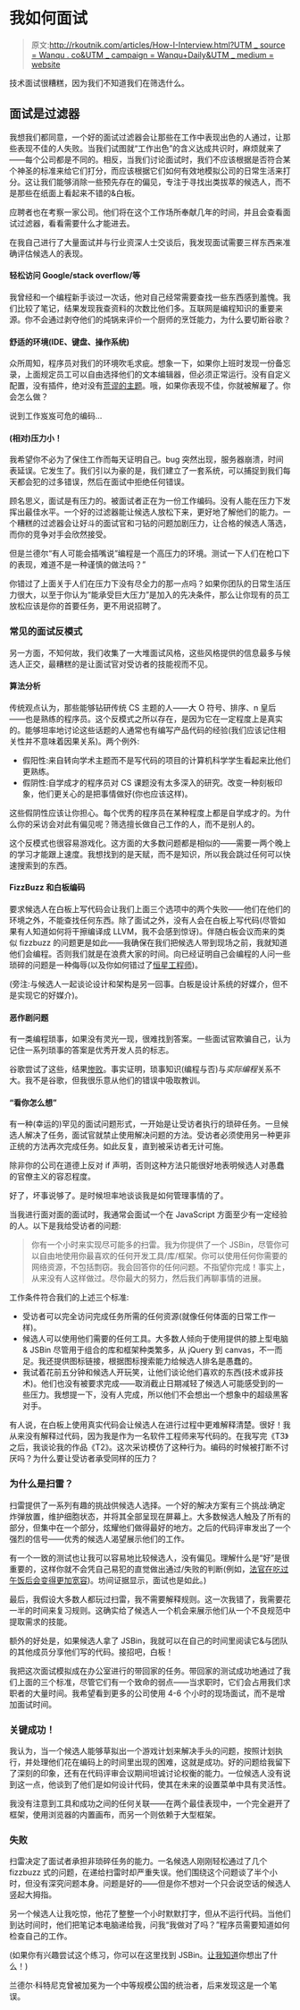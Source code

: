 # 我如何面试

> 原文:[http://rkoutnik.com/articles/How-I-Interview.html?UTM _ source = Wanqu . co&UTM _ campaign = Wanqu+Daily&UTM _ medium = website](http://rkoutnik.com/articles/How-I-Interview.html?utm_source=wanqu.co&utm_campaign=Wanqu+Daily&utm_medium=website)

技术面试很糟糕，因为我们不知道我们在筛选什么。

## 面试是过滤器

我想我们都同意，一个好的面试过滤器会让那些在工作中表现出色的人通过，让那些表现不佳的人失败。当我们试图就“工作出色”的含义达成共识时，麻烦就来了——每个公司都是不同的。相反，当我们讨论面试时，我们不应该根据是否符合某个神圣的标准来给它们打分，而应该根据它们如何有效地模拟公司的日常生活来打分。这让我们能够消除一些预先存在的偏见，专注于寻找出类拔萃的候选人，而不是那些在纸面上看起来不错的&白板。

应聘者也在考察一家公司。他们将在这个工作场所奉献几年的时间，并且会查看面试过滤器，看看需要什么才能进去。

在我自己进行了大量面试并与行业资深人士交谈后，我发现面试需要三样东西来准确评估候选人的表现。

#### 轻松访问 Google/stack overflow/等

我曾经和一个编程新手谈过一次话，他对自己经常需要查找一些东西感到羞愧。我们比较了笔记，结果发现我查资料的次数比他们多。互联网是编程知识的重要来源。你不会通过剥夺他们的炖锅来评价一个厨师的烹饪能力，为什么要切断谷歌？

#### 舒适的环境(IDE、键盘、操作系统)

众所周知，程序员对我们的环境吹毛求疵。想象一下，如果你上班时发现一份备忘录，上面规定员工可以自由选择他们的文本编辑器，但必须正常运行。没有自定义配置，没有插件，绝对没有[荒谬的主题](https://github.com/SomeKittens/ST-Hot-Dog-Stand)。哦，如果你表现不佳，你就被解雇了。你会怎么做？

说到工作岌岌可危的编码…

#### (相对)压力小！

我希望你不必为了保住工作而每天证明自己。bug 突然出现，服务器崩溃，时间表延误。它发生了。我们引以为豪的是，我们建立了一套系统，可以捕捉到我们每天都会犯的过多错误，然后在面试中拒绝任何错误。

顾名思义，面试是有压力的。被面试者正在为一份工作编码。没有人能在压力下发挥出最佳水平。一个好的过滤器能让候选人放松下来，更好地了解他们的能力。一个糟糕的过滤器会让好斗的面试官和刁钻的问题加剧压力，让合格的候选人落选，而你的竞争对手会欣然接受。

但是兰德尔“有人可能会插嘴说”编程是一个高压力的环境。测试一下人们在枪口下的表现，难道不是一种谨慎的做法吗？”

你错过了上面关于人们在压力下没有尽全力的那一点吗？如果你团队的日常生活压力很大，以至于你认为“能承受巨大压力”是加入的先决条件，那么让你现有的员工放松应该是你的首要任务，更不用说招聘了。

### 常见的面试反模式

另一方面，不知何故，我们收集了一大堆面试风格，这些风格提供的信息最多与候选人正交，最糟糕的是让面试官对受访者的技能视而不见。

#### 算法分析

传统观点认为，那些能够钻研传统 CS 主题的人——大 O 符号、排序、n 皇后——也是熟练的程序员。这个反模式之所以存在，是因为它在一定程度上是真实的。能够坦率地讨论这些话题的人通常也有编写产品代码的经验(我们应该记住相关性并不意味着因果关系)。两个例外:

*   假阳性:来自转向学术主题而不是写代码的项目的计算机科学学生看起来比他们更熟练。
*   假阴性:自学成才的程序员对 CS 课题没有太多深入的研究。改变一种刻板印象，他们更关心的是把事情做好(你也应该这样)。

这些假阴性应该让你担心。每个优秀的程序员在某种程度上都是自学成才的。为什么你的采访会对此有偏见呢？筛选擅长做自己工作的人，而不是别人的。

这个反模式也很容易游戏化。这方面的大多数问题都是相似的——需要一两个晚上的学习才能跟上速度。我想找到的是天赋，而不是知识，所以我会跳过任何可以快速搜索到的东西。

#### FizzBuzz 和白板编码

要求候选人在白板上写代码会让我们上面三个选项中的两个失败——他们在他们的环境之外，不能查找任何东西。除了面试之外，没有人会在白板上写代码(尽管如果有人知道如何将干擦编译成 LLVM，我不会感到惊讶)。伴随白板会议而来的类似 fizzbuzz 的问题更是如此——我确保在我们把候选人带到现场之前，我就知道他们会编程。否则我们就是在浪费大家的时间。向已经证明自己会编程的人问一些琐碎的问题是一种侮辱(以及你如何错过了[恒星工程师](https://twitter.com/mxcl/status/608682016205344768))。

(旁注:与候选人一起谈论设计和架构是另一回事。白板是设计系统的好媒介，但不是实现它的好媒介)。

#### 恶作剧问题

有一类编程琐事，如果没有灵光一现，很难找到答案。一些面试官欺骗自己，认为记住一系列琐事的答案是优秀开发人员的标志。

谷歌尝试了这些，结果[惨败](http://www.deathandtaxesmag.com/200732/google-admits-its-famous-job-interview-questions-were-a-complete-waste-of-time/)。事实证明，琐事知识(编程与否)与*实际编程*关系不大。我不是谷歌，但我很乐意从他们的错误中吸取教训。

#### “看你怎么想”

有一种(幸运的)罕见的面试问题形式，一开始是让受访者执行的琐碎任务。一旦候选人解决了任务，面试官就禁止使用解决问题的方法。受访者必须使用另一种更非正统的方法再次完成任务。如此反复，直到被采访者无计可施。

除非你的公司在道德上反对 if 声明，否则这种方法只能很好地表明候选人对愚蠢的官僚主义的容忍程度。

好了，坏事说够了。是时候坦率地谈谈我是如何管理事情的了。

当我进行面对面的面试时，我通常会面试一个在 JavaScript 方面至少有一定经验的人。以下是我给受访者的问题:

> 你有一个小时来实现尽可能多的扫雷。我为你提供了一个 JSBin，尽管你可以自由地使用你最喜欢的任何开发工具/库/框架。你可以使用任何你需要的网络资源，不包括剽窃。我会回答你的任何问题。不指望你完成！事实上，从来没有人这样做过。尽你最大的努力，然后我们再聊事情的进展。

工作条件符合我们的上述三个标准:

*   受访者可以完全访问完成任务所需的任何资源(就像任何体面的日常工作一样)。
*   候选人可以使用他们需要的任何工具。大多数人倾向于使用提供的膝上型电脑& JSBin 尽管用于组合的库和框架种类繁多，从 jQuery 到 canvas，不一而足。我还提供图标链接，根据图标搜索能力给候选人排名是愚蠢的。
*   我试着花前五分钟和候选人开玩笑，让他们谈论他们喜欢的东西(技术或非技术)。他们也没有被要求完成——取消截止日期减轻了候选人可能感受到的一些压力。我想提一下，没有人完成，所以他们不会想出一个想象中的超级黑客对手。

有人说，在白板上使用真实代码会让候选人在进行过程中更难解释清楚。很好！我从来没有解释过代码，因为我是作为一名软件工程师来写代码的。在我写完《T3》之后，我谈论我的作品《T2》。这次采访模仿了这种行为。编码的时候被打断不讨厌吗？为什么要让受访者承受同样的压力？

### 为什么是扫雷？

扫雷提供了一系列有趣的挑战供候选人选择。一个好的解决方案有三个挑战:确定炸弹放置，维护细胞状态，并将其全部呈现在屏幕上。大多数候选人触及了所有的部分，但集中在一个部分，炫耀他们做得最好的地方。之后的代码评审发出了一个强烈的信号——优秀的候选人渴望展示他们的工作。

有一个一致的测试也让我可以容易地比较候选人，没有偏见。理解什么是“好”是很重要的，这样你就不会凭自己易犯的直觉做出通过/失败的判断(例如，[法官在吃过午饭后会变得更加宽容](http://blogs.discovermagazine.com/notrocketscience/2011/04/11/justice-is-served-but-more-so-after-lunch-how-food-breaks-sway-the-decisions-of-judges/))。坊间证据显示，面试也是如此。)

最后，我假设大多数人都玩过扫雷，我不需要解释规则。这一次我错了，我需要花一半的时间来复习规则。这确实给了候选人一个机会来展示他们从一个不良规范中提取需求的技能。

额外的好处是，如果候选人拿了 JSBin，我就可以在自己的时间里阅读它&与团队的其他成员分享他们写的代码。接招吧，白板！

我把这次面试模拟成在办公室进行的带回家的任务。带回家的测试成功地通过了我们上面的三个标准，尽管它们有一个致命的弱点——当求职时，它们会占用我们求职者的大量时间。我希望看到更多的公司使用 4-6 个小时的现场面试，而不是增加面试时间。

### 关键成功！

我认为，当一个候选人能够草拟出一个游戏计划来解决手头的问题，按照计划执行，并处理他们花在编码上的时间里出现的困难，这就是成功。好的问题给我留下了深刻的印象，还有在代码评审会议期间坦诚讨论权衡的能力。一位候选人没有说到这一点，他谈到了他们是如何设计代码，使其在未来的设置菜单中具有灵活性。

我没有注意到工具和成功之间的任何关联——在两个最佳表现中，一个完全避开了框架，使用浏览器的内置画布，而另一个则依赖于大型框架。

### 失败

扫雷决定了面试者承担非琐碎任务的能力。一名候选人刚刚轻松通过了几个 fizzbuzz 式的问题，在递给扫雷时却严重失误。他们围绕这个问题谈了半个小时，但没有深究问题本身。问题是好的——但是你不想对一个只会说空话的候选人竖起大拇指。

另一个候选人让我吃惊，他花了整整一个小时默默打字，但从不运行代码。当他们到达时间时，他们把笔记本电脑递给我，问我“我做对了吗？”程序员需要知道如何检查自己的工作。

(如果你有兴趣尝试这个练习，你可以在这里找到 JSBin。[让我知道](https://rkoutnik.com/contact)你想出了什么！)

兰德尔·科特尼克曾被加冕为一个中等规模公国的统治者，后来发现这是一个笔误。